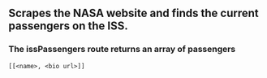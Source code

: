 ## Scrapes the NASA website and finds the current passengers on the ISS. 

### The issPassengers route returns an array of passengers 
`[[<name>, <bio url>]]`
